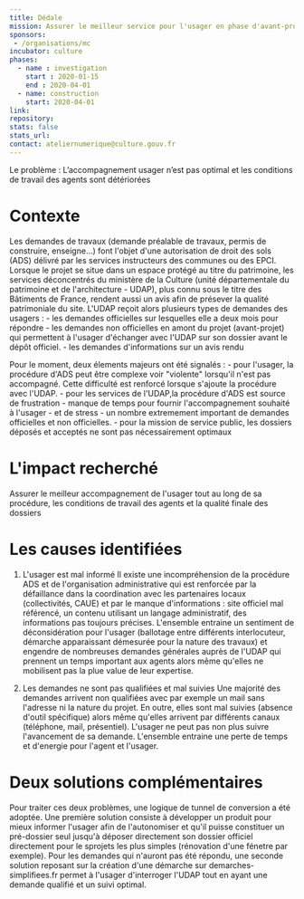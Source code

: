 ```yaml
---
title: Dédale
mission: Assurer le meilleur service pour l'usager en phase d'avant-projet de sa demande d'autorisation du droit des sols 
sponsors:
 - /organisations/mc
incubator: culture
phases:
  - name : investigation
    start : 2020-01-15
    end : 2020-04-01
  - name: construction
    start: 2020-04-01
link:
repository:
stats: false
stats_url:
contact: ateliernumerique@culture.gouv.fr
---
```


Le problème : L’accompagnement usager n’est pas optimal et les conditions de travail des agents sont détériorées

# Contexte
Les demandes de travaux (demande préalable de travaux, permis de construire, enseigne...) font l'objet d'une autorisation de droit des sols (ADS) délivré par les services instructeurs des communes ou des EPCI. Lorsque le projet se situe dans un espace protégé au titre du patrimoine, les services déconcentrés du ministère de la Culture (unité départementale du patrimoine et de l'architecture - UDAP), plus connu sous le titre des Bâtiments de France, rendent aussi un avis afin de présever la qualité patrimoniale du site.
L'UDAP reçoit alors plusieurs types de demandes des usagers :
    - les demandes officielles sur lesquelles elle a deux mois pour répondre
    - les demandes non officielles en amont du projet (avant-projet) qui permettent à l'usager d'échanger avec l'UDAP sur son dossier avant le dépôt officiel.
    - les demandes d'informations sur un avis rendu
    
Pour le moment, deux élements majeurs ont été signalés :
    - pour l'usager, la procédure d'ADS peut être complexe voir "violente" lorsqu'il n'est pas accompagné. Cette difficulté est renforcé lorsque s'ajoute la procédure avec l'UDAP.
    - pour les services de l'UDAP,la procédure d'ADS est source de frustration - manque de temps pour fournir l'accompagnement souhaité à l'usager - et de stress - un nombre extremement important de demandes officielles et non officielles.
    - pour la mission de service public, les dossiers déposés et acceptés ne sont pas nécessairement optimaux 

# L'impact recherché  
Assurer le meilleur accompagnement de l'usager tout au long de sa procédure, les conditions de travail des agents et la qualité finale des dossiers

# Les causes identifiées

1. L'usager est mal informé
    Il existe une incompréhension de la procédure ADS et de l'organisation administrative qui est renforcée par la défaillance dans la coordination avec les partenaires locaux (collectivités, CAUE) et par le manque d'informations : site officiel mal référencé, un contenu utilisant un langage administratif, des informations pas toujours précises. L'ensemble entraine un sentiment de déconsidération pour l'usager (ballotage entre différents interlocuteur, démarche apparaissant démesurée pour la nature des travaux) et engendre de nombreuses demandes générales auprès de l'UDAP qui prennent un temps important aux agents alors même qu'elles ne mobilisent pas la plue value de leur expertise.
    
2. Les demandes ne sont pas qualifiées et mal suivies
    Une majorité des demandes arrivent non qualifiées avec par exemple un mail sans l'adresse ni la nature du projet. En outre, elles sont mal suivies (absence d'outil spécifique) alors même qu'elles arrivent par différents canaux (téléphone, mail, présentiel). L'usager ne peut pas non plus suivre l'avancement de sa demande. L'ensemble entraine une perte de temps et d'energie pour l'agent et l'usager.
    
# Deux solutions complémentaires

Pour traiter ces deux problèmes, une logique de tunnel de conversion a été adoptée. Une première solution consiste à développer un produit pour mieux informer l'usager afin de l'autonomiser et qu'il puisse constituer un pré-dossier seul jusqu'à déposer directement son dossier officiel directement pour le sprojets les plus simples (rénovation d'une fénetre par exemple). Pour les demandes qui n'auront pas été répondu, une seconde solution reposant sur la création d'une démarche sur demarches-simplifiees.fr permet à l'usager d'interroger l'UDAP tout en ayant une demande qualifié et un suivi optimal.
